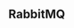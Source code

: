## RabbitMQ

[RabbitMQ 简介以及应用场景]: RabbitMQ简介以及应用场景.md
[简单队列]: 简单队列.md
[RabbitMQ 核心概念]: RabbitMQ核心概念.md
[RabbitMQ 常见的三大模式]: RabbitMQ常见的三大模式.md
[消费端限流、TTL、死信队列]: 消费端限流、TTL、死信队列.md
[RabbitMQ 消息确认机制]: RabbitMQ消息确认机制.md
[Rabbitmq 延迟队列，消息延迟推送]: Rabbitmq延迟队列，消息延迟推送
[SpringBoot中使用RabbitMQ]: SpringBoot中使用RabbitMQ.md
